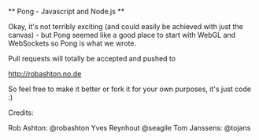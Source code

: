 ** Pong - Javascript and Node.js **

Okay, it's not terribly exciting (and could easily be achieved with just the canvas) - but Pong seemed like a good place to start with WebGL and WebSockets so Pong is what we wrote.

Pull requests will totally be accepted and pushed to

http://robashton.no.de

So feel free to make it better or fork it for your own purposes, it's just code :)

Credits:

Rob Ashton: @robashton
Yves Reynhout @seagile
Tom Janssens: @tojans
